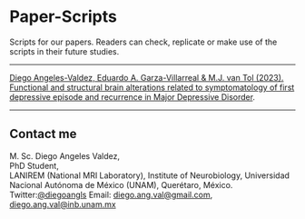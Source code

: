 # Paper-Scripts

Scripts for our papers. Readers can check, replicate or make use of the scripts in their future studies.

---

[Diego Angeles-Valdez, Eduardo A. Garza-Villarreal & M.J. van Tol (2023). Functional and structural brain alterations related to symptomatology of first depressive episode and recurrence in Major Depressive Disorder]().

---

## Contact me 

M. Sc. Diego Angeles Valdez,    
PhD Student,   
LANIREM (National MRI Laboratory), Institute of Neurobiology, Universidad Nacional Autónoma de México (UNAM), Querétaro, México.   
Twitter:[@diegoangls](https://twitter.com/diegoangls)
Email: diego.ang.val@gmail.com, diego.ang.val@inb.unam.mx   
